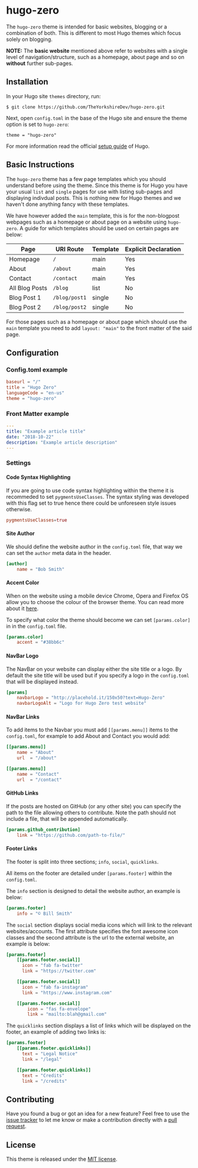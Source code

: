 # hugo-zero

The `hugo-zero` theme is intended for basic websites, blogging or a combination of both. This is different to most Hugo themes which focus solely on blogging. 
 
**NOTE:** The **basic website** mentioned above refer to websites with a single level of navigation/structure, such as a homepage, about page and so on **without** further sub-pages.

## Installation

In your Hugo site `themes` directory, run:

```
$ git clone https://github.com/TheYorkshireDev/hugo-zero.git
```

Next, open `config.toml` in the base of the Hugo site and ensure the theme option is set to `hugo-zero`:

```
theme = "hugo-zero"
```

For more information read the official [setup guide](https://gohugo.io/themes/installing-and-using-themes/) of Hugo.

## Basic Instructions

The `hugo-zero` theme has a few page templates which you should understand before using the theme. Since this theme is for Hugo you have your usual `list` and `single` pages for use with listing sub-pages and displaying indivdual posts. This is nothing new for Hugo themes and we haven't done anything fancy with these templates.

We have however added the `main` template, this is for the non-blogpost webpages such as a homepage or about page on a website using `hugo-zero`. A guide for which templates should be used on certain pages are below:

| Page           | URI Route     | Template | Explicit Declaration |
|----------------|---------------|----------|----------------------|
| Homepage       | `/`           | main     | Yes                  |
| About          | `/about`      | main     | Yes                  |
| Contact        | `/contact`    | main     | Yes                  |
| All Blog Posts | `/blog`       | list     | No                   |
| Blog Post 1    | `/blog/post1` | single   | No                   |
| Blog Post 2    | `/blog/post2` | single   | No                   |

For those pages such as a homepage or about page which should use the `main` template you need to add `layout: "main"` to the front matter of the said page.

## Configuration

### Config.toml example

```toml
baseurl = "/"
title = "Hugo Zero"
languageCode = "en-us"
theme = "hugo-zero"
```

### Front Matter example

```yaml
---
title: "Example article title"
date: "2018-10-22"
description: "Example article description"
---
```

### Settings

#### Code Syntax Highlighting

If you are going to use code syntax highlighting within the theme it is recommeded to set `pygmentsUseClasses`. The syntax styling was developed with this flag set to true hence there could be unforeseen style issues otherwise.

```toml
pygmentsUseClasses=true
```

#### Site Author

We should define the website author in the `config.toml` file, that way we can set the `author` meta data in the header.

```toml
[author]
    name = "Bob Smith"
```

#### Accent Color

When on the website using a mobile device Chrome, Opera and Firefox OS allow you to choose the colour of the browser theme. You can read more about it [here](https://developers.google.com/web/fundamentals/design-and-ux/browser-customization/#meta_theme_color_for_chrome_and_opera).

To specify what color the theme should become we can set `[params.color]` in in the `config.toml` file.

```toml
[params.color]
    accent = "#38bb6c"
```

#### NavBar Logo

The NavBar on your website can display either the site title or a logo. By default the site title will be used but if you specify a logo in the `config.toml` that will be displayed instead.

```toml
[params]
    navbarLogo = "http://placehold.it/150x50?text=Hugo-Zero"
    navbarLogoAlt = "Logo for Hugo Zero test website"
```

#### NavBar Links

To add items to the Navbar you must add `[[params.menu]]` items to the `config.toml`, for example to add About and Contact you would add:

```toml
[[params.menu]]
    name = "About"
    url  = "/about"

[[params.menu]]
    name = "Contact"
    url  = "/contact"
```

#### GitHub Links

If the posts are hosted on GitHub (or any other site) you can specify the path to the file allowing others to contribute. Note the path should not include a file, that will be appended automatically.

```toml
[params.github_contribution]
    link = "https://github.com/path-to-file/"
```

#### Footer Links

The footer is split into three sections; `info`, `social`, `quicklinks`.

All items on the footer are detailed under `[params.footer]` within the `config.toml`.

The `info` section is designed to detail the website author, an example is below:
```toml
[params.footer]
    info = "© Bill Smith"
```

The `social` section displays social media icons which will link to the relevant websites/accounts. The first attribute specifies the font awesome icon classes and the second attribute is the url to the external website, an example is below:
```toml
[params.footer]
    [[params.footer.social]]
      icon = "fab fa-twitter"
      link = "https://twitter.com"

    [[params.footer.social]]
      icon = "fab fa-instagram"
      link = "https://www.instagram.com"

    [[params.footer.social]]
        icon = "fas fa-envelope"
        link = "mailto:blah@gmail.com"
```

The `quicklinks` section displays a list of links which will be displayed on the footer, an example of adding two links is:
```toml
[params.footer]
    [[params.footer.quicklinks]]
      text = "Legal Notice"
      link = "/legal"

    [[params.footer.quicklinks]]
      text = "Credits"
      link = "/credits"
```

## Contributing

Have you found a bug or got an idea for a new feature? Feel free to use the [issue tracker](https://github.com/TheYorkshireDev/hugo-zero/issues) to let me know or make a contribution directly with a [pull request](https://github.com/TheYorkshireDev/hugo-zero/pulls).

## License

This theme is released under the [MIT license](LICENSE.md).
